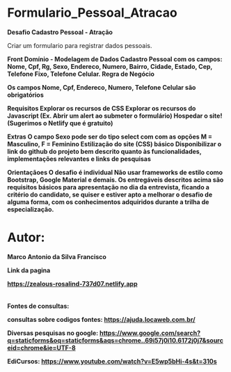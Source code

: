 # Formulario_Pessoal_Atracao

<b>Desafio Cadastro Pessoal - Atração</b>

Criar um formulario para registrar dados pessoais.


<b>Front<b>
Domínio - Modelagem de Dados
 Cadastro Pessoal com os campos: Nome, Cpf, Rg, Sexo, Endereco, Numero, Bairro, Cidade, Estado, Cep, Telefone Fixo, Telefone Celular.
 Regra de Negócio

Os campos Nome, Cpf, Endereco, Numero, Telefone Celular são obrigatórios

 <b>Requisitos</b>
Explorar os recursos de CSS
Explorar os recursos do Javascript (Ex. Abrir um alert ao submeter o formulário)
Hospedar o site! (Sugerimos o Netlify que é gratuito)


 <b>Extras</b>
O campo Sexo pode ser do tipo select com com as opções M = Masculino, F = Feminino
Estilização do site (CSS) básico
Disponibilizar o link do github do projeto bem descrito quanto às funcionalidades, implementações relevantes e links de pesquisas


 <b>Orientaçãoes</b>
O desafio é individual
Não usar frameworks de estilo como Bootstrap, Google Material e demais.
Os entregáveis descritos acima são requisitos básicos para apresentação no dia da entrevista, ficando a critério do candidato, se quiser e estiver apto a melhorar o desafio de alguma forma, com os conhecimentos adquiridos durante a trilha de especialização.


 <h1>Autor:</h1>
 <p>Marco Antonio da Silva Francisco </p>
 
 <b>Link da pagina</b>
 
 <a href="https://zealous-rosalind-737d07.netlify.app"> https://zealous-rosalind-737d07.netlify.app</a><br><br><br>
<b>Fontes de consultas:</b>


 
 
consultas sobre codigos fontes:
https://ajuda.locaweb.com.br/

Diversas pesquisas  no google: 
https://www.google.com/search?q=staticforms&oq=staticforms&aqs=chrome..69i57j0i10.6172j0j7&sourceid=chrome&ie=UTF-8

EdiCursos:
 https://www.youtube.com/watch?v=E5wp5bHi-4s&t=310s
